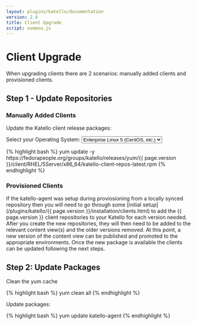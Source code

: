 ```yaml
---
layout: plugins/katello/documentation
version: 2.4
title: Client Upgrade
script: osmenu.js
---
```


# Client Upgrade

When upgrading clients there are 2 scenarios: manually added clients and provisioned clients.

## Step 1 - Update Repositories

### Manually Added Clients

Update the Katello client release packages:

<p>
  Select your Operating System:
  <select id="operatingSystems">
     <option value="el5">Enterprise Linux 5 (CentOS, etc.)</option>
     <option value="el6">Enterprise Linux 6 (CentOS, etc.)</option>
     <option value="el7">Enterprise Linux 7 (CentOS, etc.)</option>
     <option value="fc20">Fedora 20</option>
     <option value="fc21">Fedora 21</option>
  </select>
</p>

<div id="el5" markdown="1">
{% highlight bash %}
yum update -y https://fedorapeople.org/groups/katello/releases/yum/{{ page.version }}/client/RHEL/5Server/x86_64/katello-client-repos-latest.rpm
{% endhighlight %}
</div>

<div id="el6" style="display:none;" markdown="1">
{% highlight bash %}
yum update -y https://fedorapeople.org/groups/katello/releases/yum/{{ page.version }}/client/RHEL/6Server/x86_64/katello-client-repos-latest.rpm
{% endhighlight %}
</div>

<div id="el7" style="display:none;" markdown="1">
{% highlight bash %}
yum update -y https://fedorapeople.org/groups/katello/releases/yum/{{ page.version }}/client/RHEL/7Server/x86_64/katello-client-repos-latest.rpm
{% endhighlight %}
</div>

<div id="fc20" style="display:none;" markdown="1">
{% highlight bash %}
yum update -y https://fedorapeople.org/groups/katello/releases/yum/{{ page.version }}/client/RHEL/Fedora/20/x86_64/katello-client-repos-latest.rpm
{% endhighlight %}
</div>

<div id="fc21" style="display:none;" markdown="1">
{% highlight bash %}
yum update -y https://fedorapeople.org/groups/katello/releases/yum/{{ page.version }}/client/RHEL/Fedora/21/x86_64/katello-client-repos-latest.rpm
{% endhighlight %}
</div>

### Provisioned Clients

If the katello-agent was setup during proviosioning from a locally synced repository then you will need to go through some [initial setup](/plugins/katello/{{ page.version }}/installation/clients.html) to add the {{ page.version }} client repositories to your Katello for each version needed. After you create the new repositories, they will then need to be added to the relevant content view(s) and the older versions removed. At this point, a new version of the content view can be published and promoted to the appropriate environments. Once the new package is available the clients can be updated following the next steps.

## Step 2: Update Packages

Clean the yum cache

{% highlight bash %}
yum clean all
{% endhighlight %}

Update packages:

{% highlight bash %}
yum update katello-agent
{% endhighlight %}
